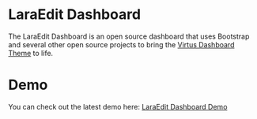 # LaraEdit Dashboard

The LaraEdit Dashboard is an open source dashboard that uses Bootstrap and several other open source projects to bring the [Virtus Dashboard Theme](https://symu.co/freebies/templates-4/virtus-dashboard-psd-template/) to life.

# Demo

You can check out the latest demo here: [LaraEdit Dashboard Demo](http://dashboard.laraedit.com)

